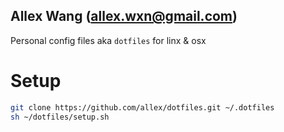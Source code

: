 Allex Wang (allex.wxn@gmail.com)
--------------------------------------------------

Personal config files aka `dotfiles` for linx & osx

# Setup

```sh
git clone https://github.com/allex/dotfiles.git ~/.dotfiles
sh ~/dotfiles/setup.sh
```
